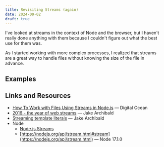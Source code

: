 ```yaml
---
title: Revisiting Streams (again)
date: 2024-09-02
draft: true
---
```


I've looked at streams in the context of Node and the browser, but I haven't really done anything with them because I couldn't figure out what the best use for them was.

As I started working with more complex processes, I realized that streams are a great way to handle files without knowing  the size of the file in advance.

## Examples

## Links and Resources

* [How To Work with Files Using Streams in Node.js](https://www.digitalocean.com/community/tutorials/how-to-work-with-files-using-streams-in-node-js) &mdash; Digital Ocean
* [2016 - the year of web streams](https://jakearchibald.com/2016/streams-ftw/) &mdash; Jake Archibald
* [Streaming template literals](https://jakearchibald.com/2016/streaming-template-literals/) &mdash; Jake Archibald
* Node
  * [Node.js Streams](https://nodejs.dev/learn/nodejs-streams)
  * [https://nodejs.org/api/stream.html#stream](https://nodejs.org/api/stream.html) &mdash; Node 17.1.0

